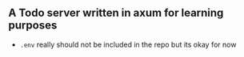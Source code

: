 ##   A Todo server written in axum for learning purposes

- `.env` really should not be included in the repo but its okay for now
